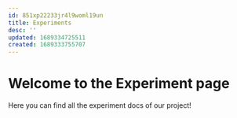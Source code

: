 ```yaml
---
id: 851xp22233jr4l9woml19un
title: Experiments
desc: ''
updated: 1689334725511
created: 1689333755707
---
```


# Welcome to the Experiment page

Here you can find all the experiment docs of our project!